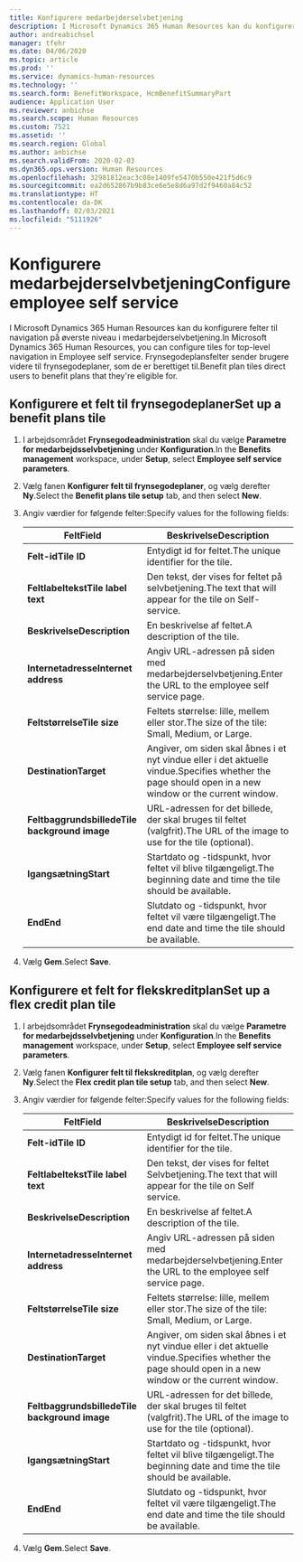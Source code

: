 ```yaml
---
title: Konfigurere medarbejderselvbetjening
description: I Microsoft Dynamics 365 Human Resources kan du konfigurere felter til navigation på øverste niveau i medarbejderselvbetjening.
author: andreabichsel
manager: tfehr
ms.date: 04/06/2020
ms.topic: article
ms.prod: ''
ms.service: dynamics-human-resources
ms.technology: ''
ms.search.form: BenefitWorkspace, HcmBenefitSummaryPart
audience: Application User
ms.reviewer: anbichse
ms.search.scope: Human Resources
ms.custom: 7521
ms.assetid: ''
ms.search.region: Global
ms.author: anbichse
ms.search.validFrom: 2020-02-03
ms.dyn365.ops.version: Human Resources
ms.openlocfilehash: 32981812eac3c08e1409fe5470b550e421f5d6c9
ms.sourcegitcommit: ea2d652867b9b83ce6e5e8d6a97d2f9460a84c52
ms.translationtype: HT
ms.contentlocale: da-DK
ms.lasthandoff: 02/03/2021
ms.locfileid: "5111926"
---
```

# <a name="configure-employee-self-service"></a><span data-ttu-id="1f840-103">Konfigurere medarbejderselvbetjening</span><span class="sxs-lookup"><span data-stu-id="1f840-103">Configure employee self service</span></span>

<span data-ttu-id="1f840-104">I Microsoft Dynamics 365 Human Resources kan du konfigurere felter til navigation på øverste niveau i medarbejderselvbetjening.</span><span class="sxs-lookup"><span data-stu-id="1f840-104">In Microsoft Dynamics 365 Human Resources, you can configure tiles for top-level navigation in Employee self service.</span></span> <span data-ttu-id="1f840-105">Frynsegodeplansfelter sender brugere videre til frynsegodeplaner, som de er berettiget til.</span><span class="sxs-lookup"><span data-stu-id="1f840-105">Benefit plan tiles direct users to benefit plans that they're eligible for.</span></span>

## <a name="set-up-a-benefit-plans-tile"></a><span data-ttu-id="1f840-106">Konfigurere et felt til frynsegodeplaner</span><span class="sxs-lookup"><span data-stu-id="1f840-106">Set up a benefit plans tile</span></span>

1. <span data-ttu-id="1f840-107">I arbejdsområdet **Frynsegodeadministration** skal du vælge **Parametre for medarbejdsselvbetjening** under **Konfiguration**.</span><span class="sxs-lookup"><span data-stu-id="1f840-107">In the **Benefits management** workspace, under **Setup**, select **Employee self service parameters**.</span></span>

2. <span data-ttu-id="1f840-108">Vælg fanen **Konfigurer felt til frynsegodeplaner**, og vælg derefter **Ny**.</span><span class="sxs-lookup"><span data-stu-id="1f840-108">Select the **Benefit plans tile setup** tab, and then select **New**.</span></span>

3. <span data-ttu-id="1f840-109">Angiv værdier for følgende felter:</span><span class="sxs-lookup"><span data-stu-id="1f840-109">Specify values for the following fields:</span></span>

   | <span data-ttu-id="1f840-110">Felt</span><span class="sxs-lookup"><span data-stu-id="1f840-110">Field</span></span> | <span data-ttu-id="1f840-111">Beskrivelse</span><span class="sxs-lookup"><span data-stu-id="1f840-111">Description</span></span> |
   | --- | --- |
   | <span data-ttu-id="1f840-112">**Felt-id**</span><span class="sxs-lookup"><span data-stu-id="1f840-112">**Tile ID**</span></span> | <span data-ttu-id="1f840-113">Entydigt id for feltet.</span><span class="sxs-lookup"><span data-stu-id="1f840-113">The unique identifier for the tile.</span></span> |
   | <span data-ttu-id="1f840-114">**Feltlabeltekst**</span><span class="sxs-lookup"><span data-stu-id="1f840-114">**Tile label text**</span></span> | <span data-ttu-id="1f840-115">Den tekst, der vises for feltet på selvbetjening.</span><span class="sxs-lookup"><span data-stu-id="1f840-115">The text that will appear for the tile on Self-service.</span></span> |
   | <span data-ttu-id="1f840-116">**Beskrivelse**</span><span class="sxs-lookup"><span data-stu-id="1f840-116">**Description**</span></span> | <span data-ttu-id="1f840-117">En beskrivelse af feltet.</span><span class="sxs-lookup"><span data-stu-id="1f840-117">A description of the tile.</span></span> |
   | <span data-ttu-id="1f840-118">**Internetadresse**</span><span class="sxs-lookup"><span data-stu-id="1f840-118">**Internet address**</span></span> | <span data-ttu-id="1f840-119">Angiv URL-adressen på siden med medarbejderselvbetjening.</span><span class="sxs-lookup"><span data-stu-id="1f840-119">Enter the URL to the employee self service page.</span></span> |
   | <span data-ttu-id="1f840-120">**Feltstørrelse**</span><span class="sxs-lookup"><span data-stu-id="1f840-120">**Tile size**</span></span> | <span data-ttu-id="1f840-121">Feltets størrelse: lille, mellem eller stor.</span><span class="sxs-lookup"><span data-stu-id="1f840-121">The size of the tile: Small, Medium, or Large.</span></span> |
   | <span data-ttu-id="1f840-122">**Destination**</span><span class="sxs-lookup"><span data-stu-id="1f840-122">**Target**</span></span> | <span data-ttu-id="1f840-123">Angiver, om siden skal åbnes i et nyt vindue eller i det aktuelle vindue.</span><span class="sxs-lookup"><span data-stu-id="1f840-123">Specifies whether the page should open in a new window or the current window.</span></span> |
   | <span data-ttu-id="1f840-124">**Feltbaggrundsbillede**</span><span class="sxs-lookup"><span data-stu-id="1f840-124">**Tile background image**</span></span> | <span data-ttu-id="1f840-125">URL-adressen for det billede, der skal bruges til feltet (valgfrit).</span><span class="sxs-lookup"><span data-stu-id="1f840-125">The URL of the image to use for the tile (optional).</span></span> |
   | <span data-ttu-id="1f840-126">**Igangsætning**</span><span class="sxs-lookup"><span data-stu-id="1f840-126">**Start**</span></span> | <span data-ttu-id="1f840-127">Startdato og -tidspunkt, hvor feltet vil blive tilgængeligt.</span><span class="sxs-lookup"><span data-stu-id="1f840-127">The beginning date and time the tile should be available.</span></span> |
   | <span data-ttu-id="1f840-128">**End**</span><span class="sxs-lookup"><span data-stu-id="1f840-128">**End**</span></span> | <span data-ttu-id="1f840-129">Slutdato og -tidspunkt, hvor feltet vil være tilgængeligt.</span><span class="sxs-lookup"><span data-stu-id="1f840-129">The end date and time the tile should be available.</span></span> |

4. <span data-ttu-id="1f840-130">Vælg **Gem**.</span><span class="sxs-lookup"><span data-stu-id="1f840-130">Select **Save**.</span></span>

## <a name="set-up-a-flex-credit-plan-tile"></a><span data-ttu-id="1f840-131">Konfigurere et felt for flekskreditplan</span><span class="sxs-lookup"><span data-stu-id="1f840-131">Set up a flex credit plan tile</span></span>

1. <span data-ttu-id="1f840-132">I arbejdsområdet **Frynsegodeadministration** skal du vælge **Parametre for medarbejdsselvbetjening** under **Konfiguration**.</span><span class="sxs-lookup"><span data-stu-id="1f840-132">In the **Benefits management** workspace, under **Setup**, select **Employee self service parameters**.</span></span>

2. <span data-ttu-id="1f840-133">Vælg fanen **Konfigurer felt til flekskreditplan**, og vælg derefter **Ny**.</span><span class="sxs-lookup"><span data-stu-id="1f840-133">Select the **Flex credit plan tile setup** tab, and then select **New**.</span></span>

3. <span data-ttu-id="1f840-134">Angiv værdier for følgende felter:</span><span class="sxs-lookup"><span data-stu-id="1f840-134">Specify values for the following fields:</span></span>

   | <span data-ttu-id="1f840-135">Felt</span><span class="sxs-lookup"><span data-stu-id="1f840-135">Field</span></span> | <span data-ttu-id="1f840-136">Beskrivelse</span><span class="sxs-lookup"><span data-stu-id="1f840-136">Description</span></span> |
   | --- | --- |
   | <span data-ttu-id="1f840-137">**Felt-id**</span><span class="sxs-lookup"><span data-stu-id="1f840-137">**Tile ID**</span></span> | <span data-ttu-id="1f840-138">Entydigt id for feltet.</span><span class="sxs-lookup"><span data-stu-id="1f840-138">The unique identifier for the tile.</span></span> |
   | <span data-ttu-id="1f840-139">**Feltlabeltekst**</span><span class="sxs-lookup"><span data-stu-id="1f840-139">**Tile label text**</span></span> | <span data-ttu-id="1f840-140">Den tekst, der vises for feltet Selvbetjening.</span><span class="sxs-lookup"><span data-stu-id="1f840-140">The text that will appear for the tile on Self service.</span></span> |
   | <span data-ttu-id="1f840-141">**Beskrivelse**</span><span class="sxs-lookup"><span data-stu-id="1f840-141">**Description**</span></span> | <span data-ttu-id="1f840-142">En beskrivelse af feltet.</span><span class="sxs-lookup"><span data-stu-id="1f840-142">A description of the tile.</span></span> |
   | <span data-ttu-id="1f840-143">**Internetadresse**</span><span class="sxs-lookup"><span data-stu-id="1f840-143">**Internet address**</span></span> | <span data-ttu-id="1f840-144">Angiv URL-adressen på siden med medarbejderselvbetjening.</span><span class="sxs-lookup"><span data-stu-id="1f840-144">Enter the URL to the employee self service page.</span></span> |
   | <span data-ttu-id="1f840-145">**Feltstørrelse**</span><span class="sxs-lookup"><span data-stu-id="1f840-145">**Tile size**</span></span> | <span data-ttu-id="1f840-146">Feltets størrelse: lille, mellem eller stor.</span><span class="sxs-lookup"><span data-stu-id="1f840-146">The size of the tile: Small, Medium, or Large.</span></span> |
   | <span data-ttu-id="1f840-147">**Destination**</span><span class="sxs-lookup"><span data-stu-id="1f840-147">**Target**</span></span> | <span data-ttu-id="1f840-148">Angiver, om siden skal åbnes i et nyt vindue eller i det aktuelle vindue.</span><span class="sxs-lookup"><span data-stu-id="1f840-148">Specifies whether the page should open in a new window or the current window.</span></span> |
   | <span data-ttu-id="1f840-149">**Feltbaggrundsbillede**</span><span class="sxs-lookup"><span data-stu-id="1f840-149">**Tile background image**</span></span> | <span data-ttu-id="1f840-150">URL-adressen for det billede, der skal bruges til feltet (valgfrit).</span><span class="sxs-lookup"><span data-stu-id="1f840-150">The URL of the image to use for the tile (optional).</span></span> |
   | <span data-ttu-id="1f840-151">**Igangsætning**</span><span class="sxs-lookup"><span data-stu-id="1f840-151">**Start**</span></span> | <span data-ttu-id="1f840-152">Startdato og -tidspunkt, hvor feltet vil blive tilgængeligt.</span><span class="sxs-lookup"><span data-stu-id="1f840-152">The beginning date and time the tile should be available.</span></span> |
   | <span data-ttu-id="1f840-153">**End**</span><span class="sxs-lookup"><span data-stu-id="1f840-153">**End**</span></span> | <span data-ttu-id="1f840-154">Slutdato og -tidspunkt, hvor feltet vil være tilgængeligt.</span><span class="sxs-lookup"><span data-stu-id="1f840-154">The end date and time the tile should be available.</span></span> |

4. <span data-ttu-id="1f840-155">Vælg **Gem**.</span><span class="sxs-lookup"><span data-stu-id="1f840-155">Select **Save**.</span></span>
